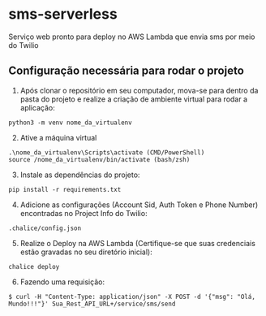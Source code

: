 # sms-serverless
Serviço web pronto para deploy no AWS Lambda que envia sms por meio do Twilio

<h2> Configuração necessária para rodar o projeto</h2>

1. Após clonar o repositório em seu computador, mova-se para dentro da pasta do projeto e realize a criação de ambiente virtual para rodar a aplicação:
```
python3 -m venv nome_da_virtualenv
```

2. Ative a máquina virtual
```
.\nome_da_virtualenv\Scripts\activate (CMD/PowerShell) 
source /nome_da_virtualenv/bin/activate (bash/zsh)
```

3. Instale as dependências do projeto:

```
pip install -r requirements.txt
```

4. Adicione as configurações (Account Sid, Auth Token e Phone Number) encontradas no Project Info do Twilio:

```
.chalice/config.json
```

5. Realize o Deploy na AWS Lambda (Certifique-se que suas credenciais estão gravadas no seu diretório inicial):
```
chalice deploy
```

6. Fazendo uma requisição:
```
$ curl -H "Content-Type: application/json" -X POST -d '{"msg": "Olá, Mundo!!!"}' Sua_Rest_API_URL+/service/sms/send
```
